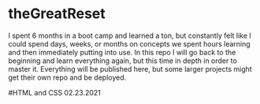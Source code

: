 # theGreatReset

I spent 6 months in a boot camp and learned a ton, but constantly felt like I could spend days, weeks, or months on concepts we spent hours learning and then immediately putting into use. In this repo I will go back to the beginning and learn everything again, but this time in depth in order to master it. Everything will be published here, but some larger projects might get their own repo and be deployed.

#HTML and CSS 02.23.2021
